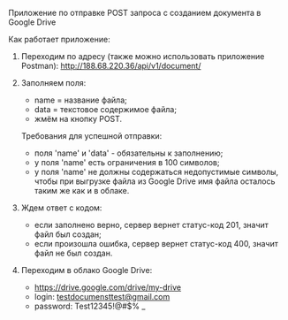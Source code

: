 Приложение по отправке POST запроса с созданием документа в Google Drive

Как работает приложение:

1. Переходим по адресу (также можно использовать приложение Postman):
   http://188.68.220.36/api/v1/document/


2. Заполняем поля:
   - name = название файла;
   - data = текстовое содержимое файла;
   - жмём на кнопку POST.

   Требования для успешной отправки:
    - поля 'name' и 'data' - обязательны к заполнению;
    - у поля 'name' есть ограничения в 100 символов;
    - у поля 'name' не должны содержаться недопустимые символы, чтобы при выгрузке файла из Google Drive имя файла осталось таким же как и в облаке.


3. Ждем ответ с кодом:
   - если заполнено верно, сервер вернет статус-код 201, значит файл был создан;
   - если произошла ошибка, сервер вернет статус-код 400, значит файл не был создан.


4. Переходим в облако Google Drive:
   - https://drive.google.com/drive/my-drive
   - login: testdocumensttest@gmail.com
   - password: Test12345!@#$%
   _
